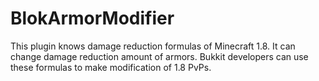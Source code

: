 # BlokArmorModifier
This plugin knows damage reduction formulas of Minecraft 1.8. It can change damage reduction amount of armors. Bukkit developers can use these formulas to make modification of 1.8 PvPs.

